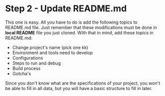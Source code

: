 # Step 2 - Update README.md

This one is easy. All you have to do is add the following topics to README.md file. Just remember that these modifications must be done in **local README** file you just cloned. With that in mind, add these topics in README.md:

  - Change project's name (pick one kk)
  - Environment and tools need to develop
  - Configurations
  - Steps to run and debug
  - Build process
  - Gotcha's

Since you don't know what are the specifications of your project, you won't be able to fill in all data, but you will have a basic structure to fill in later.